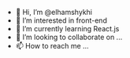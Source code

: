 - 👋 Hi, I’m @elhamshykhi
- 👀 I’m interested in front-end
- 🌱 I’m currently learning React.js
- 💞️ I’m looking to collaborate on ...
- 📫 How to reach me ...

<!---
elhamshykhi/elhamshykhi is a ✨ special ✨ repository because its `README.md` (this file) appears on your GitHub profile.
You can click the Preview link to take a look at your changes.
--->
